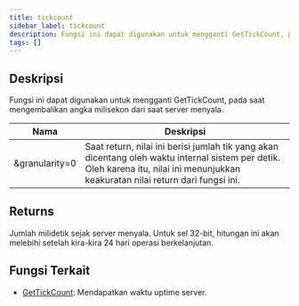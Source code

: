 ```yaml
---
title: tickcount
sidebar_label: tickcount
description: Fungsi ini dapat digunakan untuk mengganti GetTickCount, pada saat mengembalikan angka milisekon saat dari server menyala.
tags: []
---
```


<LowercaseNote />

## Deskripsi

Fungsi ini dapat digunakan untuk mengganti GetTickCount, pada saat mengembalikan angka milisekon dari saat server menyala.

| Nama           | Deskripsi                                                                                                                                                                                |
| -------------- | ------------------------------------------------------------------------------------------------------------------------------------------------------------------------------------------ |
| &granularity=0 | Saat return, nilai ini berisi jumlah tik yang akan dicentang oleh waktu internal sistem per detik. Oleh karena itu, nilai ini menunjukkan keakuratan nilai return dari fungsi ini. |

## Returns

Jumlah milidetik sejak server menyala. Untuk sel 32-bit, hitungan ini akan melebihi setelah kira-kira 24 hari operasi berkelanjutan.

## Fungsi Terkait

- [GetTickCount](GetTickCount): Mendapatkan waktu uptime server.
